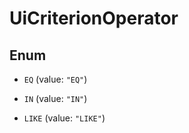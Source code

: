 

# UiCriterionOperator

## Enum


* `EQ` (value: `"EQ"`)

* `IN` (value: `"IN"`)

* `LIKE` (value: `"LIKE"`)



